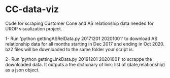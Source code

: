 # CC-data-viz
Code for scraping Customer Cone and AS relationship data needed for UROP visualization project.

1- Run 'python gettingASRelData.py 20171201 20201001' to download AS relationship data for all months starting in Dec 2017 and ending in Oct 2020.
bz2 files will be downloaded to the same folder your script is.

2- Run 'python gettingLinkData.py 20191201 20201001' to scrappe the downloaded data. It outputs a the dictionary of link: list of (date,relationship) as a json object.
